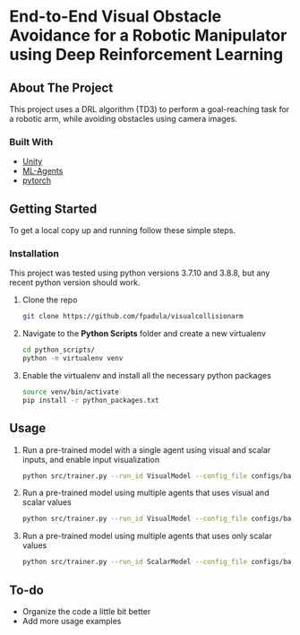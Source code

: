 # End-to-End Visual Obstacle Avoidance for a Robotic Manipulator using Deep Reinforcement Learning

<!-- ABOUT THE PROJECT -->
## About The Project

This project uses a DRL algorithm (TD3) to perform a goal-reaching task for a robotic arm, while avoiding obstacles using camera images.

### Built With

* [Unity]()
* [ML-Agents]()
* [pytorch]()



<!-- GETTING STARTED -->
## Getting Started

To get a local copy up and running follow these simple steps.

### Installation

This project was tested using python versions 3.7.10 and 3.8.8, but any recent python version should work.

1. Clone the repo
   ```sh
   git clone https://github.com/fpadula/visualcollisionarm
   ```

2. Navigate to the **Python Scripts** folder and create a new virtualenv
   ```sh
   cd python_scripts/
   python -m virtualenv venv
   ```

3. Enable the virtualenv and install all the necessary python packages
   ```sh
   source venv/bin/activate
   pip install -r python_packages.txt
   ```

<!-- USAGE EXAMPLES -->
## Usage

1. Run a pre-trained model with a single agent using visual and scalar inputs, and enable input visualization
   ```sh
   python src/trainer.py --run_id VisualModel --config_file configs/base_config_visual_aug.yaml --device cuda --exec_type eval --env_location simu_envs/SingleAgentVisualization/scene.x86_64 --simu_spd 1 --eval_episodes 10 --seed 1 --visualize_input true
   ```

2. Run a pre-trained model using multiple agents that uses visual and scalar values
   ```sh
   python src/trainer.py --run_id VisualModel --config_file configs/base_config_visual_aug.yaml --device cuda --exec_type eval --env_location simu_envs/AllAgentsVisual/scene.x86_64 --simu_spd 1
   ```
  
3. Run a pre-trained model using multiple agents that uses only scalar values
   ```sh
   python src/trainer.py --run_id ScalarModel --config_file configs/base_config.yaml --device cuda --exec_type eval --env_location simu_envs/AllAgentsScalar/scene.x86_64 --simu_spd 1
   ```

<!-- ROADMAP -->
## To-do

- Organize the code a little bit better 
- Add more usage examples